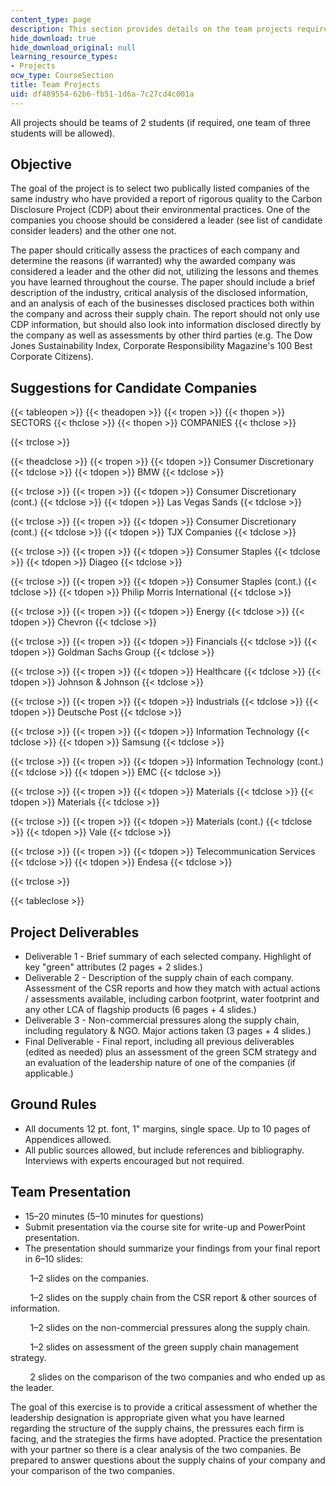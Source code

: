 ```yaml
---
content_type: page
description: This section provides details on the team projects required for the course.
hide_download: true
hide_download_original: null
learning_resource_types:
- Projects
ocw_type: CourseSection
title: Team Projects
uid: df489554-62b6-fb51-1d6a-7c27cd4c001a
---
```


All projects should be teams of 2 students (if required, one team of three students will be allowed).

Objective
---------

The goal of the project is to select two publically listed companies of the same industry who have provided a report of rigorous quality to the Carbon Disclosure Project (CDP) about their environmental practices. One of the companies you choose should be considered a leader (see list of candidate consider leaders) and the other one not.

The paper should critically assess the practices of each company and determine the reasons (if warranted) why the awarded company was considered a leader and the other did not, utilizing the lessons and themes you have learned throughout the course. The paper should include a brief description of the industry, critical analysis of the disclosed information, and an analysis of each of the businesses disclosed practices both within the company and across their supply chain. The report should not only use CDP information, but should also look into information disclosed directly by the company as well as assessments by other third parties (e.g. The Dow Jones Sustainability Index, Corporate Responsibility Magazine's 100 Best Corporate Citizens).

Suggestions for Candidate Companies
-----------------------------------

{{< tableopen >}}
{{< theadopen >}}
{{< tropen >}}
{{< thopen >}}
SECTORS
{{< thclose >}}
{{< thopen >}}
COMPANIES
{{< thclose >}}

{{< trclose >}}

{{< theadclose >}}
{{< tropen >}}
{{< tdopen >}}
Consumer Discretionary
{{< tdclose >}}
{{< tdopen >}}
BMW
{{< tdclose >}}

{{< trclose >}}
{{< tropen >}}
{{< tdopen >}}
Consumer Discretionary (cont.)
{{< tdclose >}}
{{< tdopen >}}
Las Vegas Sands
{{< tdclose >}}

{{< trclose >}}
{{< tropen >}}
{{< tdopen >}}
Consumer Discretionary (cont.)
{{< tdclose >}}
{{< tdopen >}}
TJX Companies
{{< tdclose >}}

{{< trclose >}}
{{< tropen >}}
{{< tdopen >}}
Consumer Staples
{{< tdclose >}}
{{< tdopen >}}
Diageo
{{< tdclose >}}

{{< trclose >}}
{{< tropen >}}
{{< tdopen >}}
Consumer Staples (cont.)
{{< tdclose >}}
{{< tdopen >}}
Philip Morris International
{{< tdclose >}}

{{< trclose >}}
{{< tropen >}}
{{< tdopen >}}
Energy
{{< tdclose >}}
{{< tdopen >}}
Chevron
{{< tdclose >}}

{{< trclose >}}
{{< tropen >}}
{{< tdopen >}}
Financials
{{< tdclose >}}
{{< tdopen >}}
Goldman Sachs Group
{{< tdclose >}}

{{< trclose >}}
{{< tropen >}}
{{< tdopen >}}
Healthcare
{{< tdclose >}}
{{< tdopen >}}
Johnson & Johnson
{{< tdclose >}}

{{< trclose >}}
{{< tropen >}}
{{< tdopen >}}
Industrials
{{< tdclose >}}
{{< tdopen >}}
Deutsche Post
{{< tdclose >}}

{{< trclose >}}
{{< tropen >}}
{{< tdopen >}}
Information Technology
{{< tdclose >}}
{{< tdopen >}}
Samsung
{{< tdclose >}}

{{< trclose >}}
{{< tropen >}}
{{< tdopen >}}
Information Technology (cont.)
{{< tdclose >}}
{{< tdopen >}}
EMC
{{< tdclose >}}

{{< trclose >}}
{{< tropen >}}
{{< tdopen >}}
Materials
{{< tdclose >}}
{{< tdopen >}}
Materials
{{< tdclose >}}

{{< trclose >}}
{{< tropen >}}
{{< tdopen >}}
Materials (cont.)
{{< tdclose >}}
{{< tdopen >}}
Vale
{{< tdclose >}}

{{< trclose >}}
{{< tropen >}}
{{< tdopen >}}
Telecommunication Services
{{< tdclose >}}
{{< tdopen >}}
Endesa
{{< tdclose >}}

{{< trclose >}}

{{< tableclose >}}

Project Deliverables
--------------------

*   Deliverable 1 - Brief summary of each selected company. Highlight of key "green" attributes (2 pages + 2 slides.)
*   Deliverable 2 - Description of the supply chain of each company. Assessment of the CSR reports and how they match with actual actions / assessments available, including carbon footprint, water footprint and any other LCA of flagship products (6 pages + 4 slides.)
*   Deliverable 3 - Non-commercial pressures along the supply chain, including regulatory & NGO. Major actions taken (3 pages + 4 slides.)
*   Final Deliverable - Final report, including all previous deliverables (edited as needed) plus an assessment of the green SCM strategy and an evaluation of the leadership nature of one of the companies (if applicable.)

Ground Rules
------------

*   All documents 12 pt. font, 1" margins, single space. Up to 10 pages of Appendices allowed.
*   All public sources allowed, but include references and bibliography. Interviews with experts encouraged but not required.

Team Presentation
-----------------

*   15–20 minutes (5–10 minutes for questions)
*   Submit presentation via the course site for write-up and PowerPoint presentation.
*   The presentation should summarize your findings from your final report in 6–10 slides:

        1–2 slides on the companies.

        1–2 slides on the supply chain from the CSR report & other sources of information.

        1–2 slides on the non-commercial pressures along the supply chain.

        1–2 slides on assessment of the green supply chain management strategy.

        2 slides on the comparison of the two companies and who ended up as the leader.

The goal of this exercise is to provide a critical assessment of whether the leadership designation is appropriate given what you have learned regarding the structure of the supply chains, the pressures each firm is facing, and the strategies the firms have adopted. Practice the presentation with your partner so there is a clear analysis of the two companies. Be prepared to answer questions about the supply chains of your company and your comparison of the two companies.
